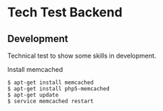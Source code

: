# Tech Test Backend

## Development

Technical test to show some skills in development.

Install memcached

    $ apt-get install memcached
    $ apt-get install php5-memcached
    $ apt-get update
    $ service memcached restart
   
  
